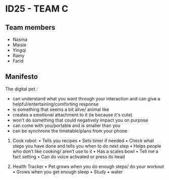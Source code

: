 # ID25 - TEAM C

## Team members

- Nasma
- Maisie
- Yingqi
- Ramy
- Farid
  
## Manifesto
The digital pet :
- can understand what you want through your interaction and can give a helpful/entertaining/comforting response
- is something that seems a bit alive/ animal like
- creates a emotional attachment to it (ie because it's cute)
- won't do something that could negatively impact you on purpose
- can come with you/portable and is smaller than you
- can be synchrone the timetable/plans from your phone

 1.	Cook robot:
•	Tells you recipes
•	Sets timer if needed
•	Check what steps you have done and tells you when to do next step
•	Helps people who don’t like cooking/ aren’t use to it
•	Has a scales bowl
•	Tell me a fact setting
•	Can do voice activated or press its head

2.	Health Tracker
•	Pet grows when you do enough steps/ do your workout
•	Grows when you get enough sleep
•	Study
•	water

